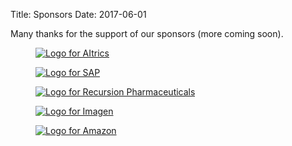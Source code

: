Title: Sponsors
Date: 2017-06-01

Many thanks for the support of our sponsors (more coming soon).

<div class="container">
  <div class="row text-center">
    <div class="col-xs-4">
      <figure>
        <a href="https://www.aitrics.com/">
        <img
            src="{filename}/images/sponsors/AItrics_logo_500x200.png"
            class="img-fluid"
            alt="Logo for AItrics">
        </a>
      </figure>
    </div>
    <div class="col-xs-4">
      <figure>
        <a href="https://www.sap.com/industries/healthcare.html">
        <img src="{filename}/images/sponsors/SAP_logo_500x200.png"
            class="img-fluid"
            alt="Logo for SAP">
        </a>
      </figure>
    </div>
    <div class="col-xs-4">
      <figure>
        <a href="https://www.recursionpharma.com/">
        <img src="{filename}/images/sponsors/Recursion_logo_500x200.png"
            class="img-fluid"
            alt="Logo for Recursion Pharmaceuticals">
        </a>
      </figure>
    </div>
  </div>

  <!--- NEW ROW -->
  <div class="row text-center">
    <div class="col-xs-4">
      <figure>
        <a href="http://imagentechnologies.com/">
        <img
            src="{filename}/images/sponsors/imagen_logo_500x200.png"
            class="img-fluid"
            alt="Logo for Imagen">
        </a>
      </figure>
    </div>
    <div class="col-xs-4">
      <figure>
        <a href="https://www.amazon.com/">
        <img
            src="{filename}/images/sponsors/Amazon_logo_500x200.png"
            class="img-fluid"
            alt="Logo for Amazon">
        </a>
      </figure>
    </div>
  </div>
</div>